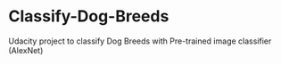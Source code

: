 # Classify-Dog-Breeds
Udacity project to classify Dog Breeds with Pre-trained image classifier (AlexNet)
